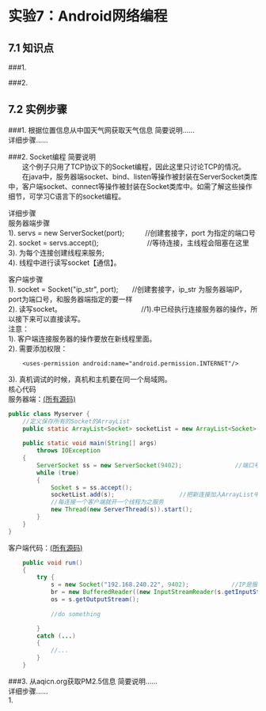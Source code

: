# 实验7：Android网络编程

## 7.1 知识点

###1.     

###2.     

## 7.2 实例步骤

###1. 根据位置信息从中国天气网获取天气信息
简要说明……  
详细步骤……  

###2. Socket编程
简要说明  
　　这个例子只用了TCP协议下的Socket编程，因此这里只讨论TCP的情况。  
　　在java中，服务器端socket、bind、listen等操作被封装在ServerSocket类库中，客户端socket、connect等操作被封装在Socket类库中。如需了解这些操作细节，可学习C语言下的socket编程。  

详细步骤      
服务器端步骤   
1). servs = new ServerSocket(port);　　　//创建套接字，port 为指定的端口号  
2). socket = servs.accept();　　　　　　　//等待连接，主线程会阻塞在这里  
3). 为每个连接创建线程来服务;  
4). 线程中进行读写socket【通信】。  

客户端步骤   
1). socket = Socket("ip_str", port);　　//创建套接字，ip_str 为服务器端IP，port为端口号，和服务器端指定的要一样    
2). 读写socket。　　　　　　　　　　　　//1).中已经执行连接服务器的操作，所以接下来可以直接读写。  
注意：    
1). 客户端连接服务器的操作要放在新线程里面。  
2). 需要添加权限：
```
    <uses-permission android:name="android.permission.INTERNET"/>  
```
3). 真机调试的时候，真机和主机要在同一个局域网。  
核心代码  
服务器端：[(所有源码)](https://github.com/isshe/Android-20160303/tree/master/MultiChatServ)
``` java
public class Myserver {
    //定义保存所有的Socket的ArrayList
    public static ArrayList<Socket> socketList = new ArrayList<Socket>();
    
    public static void main(String[] args) 
        throws IOException
    {
        ServerSocket ss = new ServerSocket(9402);               //端口号为9402
        while (true)
        {
            Socket s = ss.accept();
            socketList.add(s);　　　　　　　　　　　//把新连接加入ArrayList中。
            //每连接一个客户端就开一个线程为之服务
            new Thread(new ServerThread(s)).start();
        }   
    }   
}  
```
客户端代码：[(所有源码)](https://github.com/isshe/Android-20160303/tree/master/MultiChat/app/src/main/java/com/example/dell/multichat)
``` java
    public void run()
    {
        try {
            s = new Socket("192.168.240.22", 9402);            //IP是服务器IP， 端口号和服务器一致
            br = new BufferedReader((new InputStreamReader(s.getInputStream())));
            os = s.getOutputStream();       
            
            //do something

        }
        catch (...)
        {
            //...
        }
    }
```


###3. 从aqicn.org获取PM2.5信息
简要说明……  
详细步骤……  
1. 